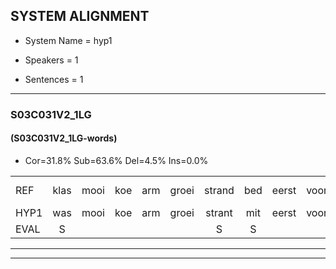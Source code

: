 
## SYSTEM ALIGNMENT

- System Name = hyp1

- Speakers = 1

- Sentences = 1

---

### S03C031V2_1LG

#### (S03C031V2_1LG-words)

- Cor=31.8%	Sub=63.6%	Del=4.5%	Ins=0.0%

|  |  |  |  |  |  |  |  |  |  |  |  |  |  |  |  |  |  |  |  |  |  |  |  |  |  |  |  |  |  |  |  |  |  |  |  |  |  |  |  |  |  |  |  |  |
|:--- |:---:|:---:|:---:|:---:|:---:|:---:|:---:|:---:|:---:|:---:|:---:|:---:|:---:|:---:|:---:|:---:|:---:|:---:|:---:|:---:|:---:|:---:|:---:|:---:|:---:|:---:|:---:|:---:|:---:|:---:|:---:|:---:|:---:|:---:|:---:|:---:|:---:|:---:|:---:|:---:|:---:|:---:|:---:|:---:|
| REF | klas | mooi | koe | arm | groei | strand | bed | eerst | voor | draai | * | sjaal | herfst | duur | straat | leeuw | clown | hoek | krant | hout | vriend | gauw | * | chips | groen | feest | reis | jas | huis | paard | vijf | *(mus) | muts | nieuw | kind | bang | oog | zacht | schoen | plas | neus | * | knoop | plank |
| HYP1 | was | mooi | koe | arm | groei | strant | mit | eerst | voor | draai |  | chal | herfstt | kuur | straat | lee | klaan | hoek | krant |  | gelt | vreemd | gl | chips | groeen | vrijst | rs | jas | ges | et | art | ni | nits | niew | kind | en | och | zegt | schoon | klas | nees | oh | knop | plank |
| EVAL | S |  |  |  |  | S | S |  |  |  | D | S | S | S |  | S | S |  |  | D | S | S | S |  | S | S | S |  | S | S | S | S | S | S |  | S | S | S | S | S | S | S | S |  |
---

---
